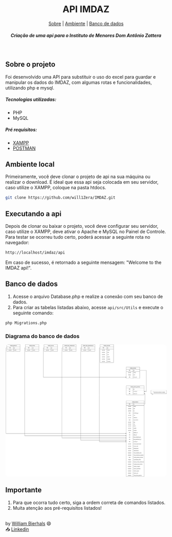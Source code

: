 <div align="center">
    <br>
    <h1 align="center"> API IMDAZ</h1>
    <p align="center">
        <a href="#sobre-o-desafio">Sobre</a> | 
	<a href="#ambiente-local">Ambiente</a> | <a href="#banco-de-dados">Banco de dados</a>
    </p>
    <p align="center"> 
        <i><h5>Criação de uma api para o Instituto de Menores Dom Antônio Zattera</a></h5></i
    </p>
</div>
<br>

## Sobre o projeto
Foi desenvolvido uma API para substituir o uso do excel para guardar e manipular os dados do IMDAZ, com algumas rotas e funcionalidades, utilizando php e mysql. 


##### Tecnologias utilizadas:
- PHP
- MySQL

##### Pré requisitos:
- <a href="https://www.apachefriends.org/pt_br/download.html">XAMPP</a>
- <a href="https://www.postman.com/downloads/">POSTMAN</a>

## Ambiente local
Primeiramente, você deve clonar o projeto de api na sua máquina ou realizar o download. É ideal que essa api seja colocada em seu servidor, caso utilize o XAMPP, coloque na pasta htdocs.

```sh
git clone https://github.com/will1Zera/IMDAZ.git
```

## Executando a api
Depois de clonar ou baixar o projeto, você deve configurar seu servidor, caso utilize o XAMPP, deve ativar o Apache e MySQL no Painel de Controle. Para testar se ocorreu tudo certo, poderá acessar a seguinte rota no navegador:

```sh
http://localhost/imdaz/api
```
Em caso de sucesso, é retornado a seguinte mensagem: "Welcome to the IMDAZ api!".

## Banco de dados
1. Acesse o arquivo Database.php e realize a conexão com seu banco de dados.
2. Para criar as tabelas listadas abaixo, acesse `api/src/Utils` e execute o seguinte comando:
   
```sh
php Migrations.php
```
### Diagrama do banco de dados

<p align="center">
  <img src="./api/IMDAZ.drawio.png" align="center" style="border-radius: 10px" />
</p>


## Importante
1. Para que ocorra tudo certo, siga a ordem correta de comandos listados.
2. Muita atenção aos pré-requisitos listados!


<br>
by <a href="https://github.com/will1Zera">William Bierhals</a> 😄 <br>
📥 <a href="https://www.linkedin.com/in/williambierhals/">Linkedin</a>